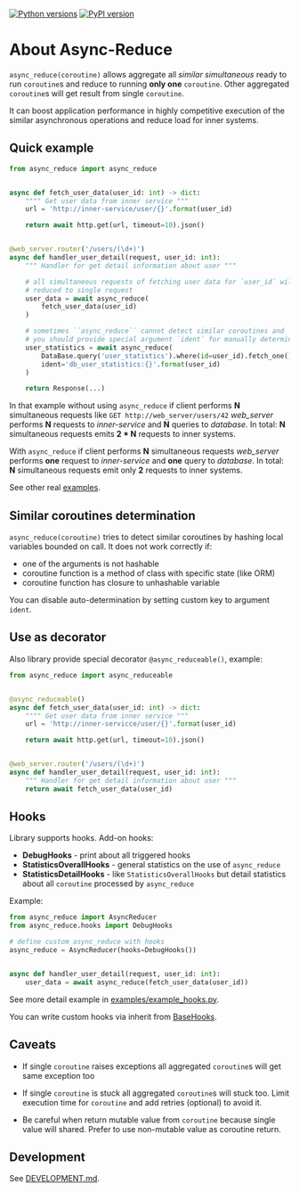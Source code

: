 [![Python versions](https://img.shields.io/badge/python-3.5%2C%203.6%2C%203.7%2C%203.8%2C%203.9-green.svg)]()
[![PyPI version](https://badge.fury.io/py/async-reduce.svg)](https://pypi.org/project/async-reduce/)


About Async-Reduce
==================

``async_reduce(coroutine)`` allows aggregate all *similar simultaneous*
ready to run `coroutine`s and reduce to running **only one** `coroutine`.
Other aggregated `coroutine`s will get result from single `coroutine`.

It can boost application performance in highly competitive execution of the
similar asynchronous operations and reduce load for inner systems.


Quick example
-------------

```python
from async_reduce import async_reduce


async def fetch_user_data(user_id: int) -> dict:
    """" Get user data from inner service """
    url = 'http://inner-service/user/{}'.format(user_id)

    return await http.get(url, timeout=10).json()


@web_server.router('/users/(\d+)')
async def handler_user_detail(request, user_id: int):
    """ Handler for get detail information about user """

    # all simultaneous requests of fetching user data for `user_id` will
    # reduced to single request
    user_data = await async_reduce(
        fetch_user_data(user_id)
    )

    # sometimes ``async_reduce`` cannot detect similar coroutines and
    # you should provide special argument `ident` for manually determination
    user_statistics = await async_reduce(
        DataBase.query('user_statistics').where(id=user_id).fetch_one(),
        ident='db_user_statistics:{}'.format(user_id)
    )

    return Response(...)
```

In that example without using ``async_reduce`` if client performs **N**
simultaneous requests like `GET http://web_server/users/42` *web_server*
performs **N** requests to *inner-service* and **N** queries to *database*.
In total: **N** simultaneous requests emits **2 * N** requests to inner systems.

With ``async_reduce`` if client performs **N** simultaneous requests *web_server*
performs **one** request to *inner-service* and **one** query to *database*.
In total: **N** simultaneous requests emit only **2** requests to inner systems.

See other real [examples](https://github.com/sirkonst/async-reduce/tree/master/examples).


Similar coroutines determination
--------------------------------

``async_reduce(coroutine)`` tries to detect similar coroutines by hashing
local variables bounded on call. It does not work correctly if:

* one of the arguments is not hashable
* coroutine function is a method of class with specific state (like ORM)
* coroutine function has closure to unhashable variable

You can disable auto-determination by setting custom key to argument ``ident``.


Use as decorator
----------------

Also library provide special decorator ``@async_reduceable()``, example:

```python
from async_reduce import async_reduceable


@async_reduceable()
async def fetch_user_data(user_id: int) -> dict:
    """" Get user data from inner service """
    url = 'http://inner-servicce/user/{}'.format(user_id)

    return await http.get(url, timeout=10).json()


@web_server.router('/users/(\d+)')
async def handler_user_detail(request, user_id: int):
    """ Handler for get detail information about user """
    return await fetch_user_data(user_id)
```


Hooks
-----

Library supports hooks. Add-on hooks:

* **DebugHooks** - print about all triggered hooks
* **StatisticsOverallHooks** - general statistics on the use of `async_reduce`
* **StatisticsDetailHooks** - like `StatisticsOverallHooks` but detail statistics
about all `coroutine` processed by `async_reduce`

Example:

```python
from async_reduce import AsyncReducer
from async_reduce.hooks import DebugHooks

# define custom async_reduce with hooks
async_reduce = AsyncReducer(hooks=DebugHooks())


async def handler_user_detail(request, user_id: int):
    user_data = await async_reduce(fetch_user_data(user_id))
```

See more detail example in [examples/example_hooks.py](https://github.com/sirkonst/async-reduce/blob/master/examples/example_hooks.py).

You can write custom hooks via inherit from [BaseHooks](https://github.com/sirkonst/async-reduce/blob/master/async_reduce/hooks/base.py).


Caveats
-------

* If single `coroutine` raises exceptions all aggregated `coroutine`s will get
same exception too

* If single `coroutine` is stuck all aggregated `coroutine`s will stuck too.
Limit execution time for `coroutine` and add retries (optional) to avoid it.

* Be careful when return mutable value from `coroutine` because single value
will shared. Prefer to use non-mutable value as coroutine return.


Development
-----------

See [DEVELOPMENT.md](https://github.com/sirkonst/async-reduce/blob/master/DEVELOPMENT.md).
